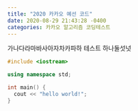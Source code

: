 ```yaml
---
title: "2020 카카오 예선 코드"
date: 2020-08-29 21:43:28 -0400
categories: 카카오 알고리즘 코딩테스트
---
```

가나다라마바사아자차카파하
테스트 하나둘섯넛

```c++
#include <iostream>

using namespace std;

int main() {
  cout << "hello world!";
}

```

[jekyll-docs]: https://jekyllrb.com/docs/home
[jekyll-gh]:   https://github.com/jekyll/jekyll
[jekyll-talk]: https://talk.jekyllrb.com/
